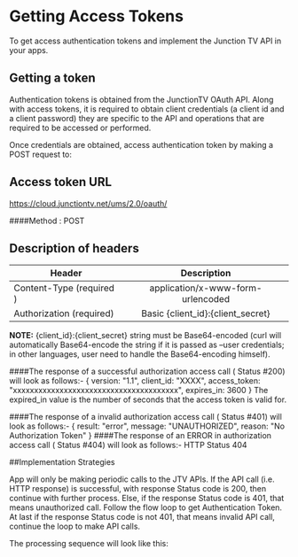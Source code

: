 # Getting Access Tokens
To get access authentication tokens and implement the Junction TV API in your apps.

## Getting a token
Authentication tokens is obtained from the JunctionTV OAuth API. Along with access tokens, it is required to obtain client credentials (a client id and a client password) they are specific to the API and operations that are required to be accessed or performed.

Once credentials are obtained, access authentication token by making a POST request to:

## Access token URL
https://cloud.junctiontv.net/ums/2.0/oauth/

####Method : POST

## Description of headers
| Header                        | Description                                                            |
| ----------------------------- |:----------------------------------------------------------------------:|
| Content-Type (required )      | application/x-www-form-urlencoded                                      |
| Authorization (required)      | Basic {client_id}:{client_secret}                                      |

**NOTE:** {client_id}:{client_secret} string must be Base64-encoded (curl will automatically Base64-encode the string if it is passed as –user credentials; in other languages, user need to handle the Base64-encoding himself).   

####The response of a successful authorization access call ( Status #200) will look as follows:-
{
version: "1.1",
client_id: "XXXX",
access_token: "xxxxxxxxxxxxxxxxxxxxxxxxxxxxxxxxxxxxxxx",
expires_in: 3600
}
The expired_in value is the number of seconds that the access token is valid for.

####The response of a invalid authorization access call ( Status #401) will look as follows:-
{
    result: "error",
    message: "UNAUTHORIZED",
    reason: "No Authorization Token"
}
####The response of an ERROR in authorization access call ( Status #404) will look as follows:-
HTTP Status 404


##Implementation Strategies


App will only be making periodic calls to the JTV APIs. If the API call (i.e. HTTP response) is successful, with response Status code is 200, then continue with further process. Else, if the response Status code is 401, that means unauthorized call. Follow the flow loop to get Authentication Token. At last if the response Status code is not 401, that means invalid API call, continue the loop to make API calls.

The processing sequence will look like this:


